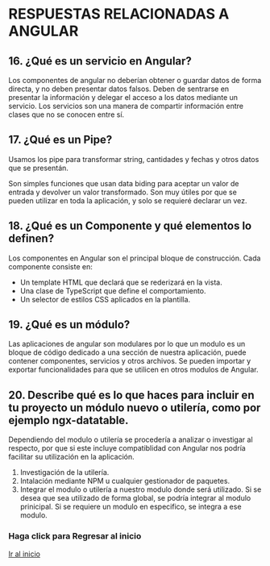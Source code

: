 # RESPUESTAS RELACIONADAS A ANGULAR

## 16.	¿Qué es un servicio en Angular?
Los componentes de angular no deberían obtener o guardar datos de forma directa, y no deben presentar datos falsos. Deben de sentrarse en presentar la información y delegar el acceso a los datos mediante un servicio.
Los servicios son una manera de compartir información entre clases que no se conocen entre sí.

## 17.	¿Qué es un Pipe?
Usamos los pipe para transformar string, cantidades y fechas y otros datos que se presentán.

Son simples funciones que usan data biding para aceptar un valor de entrada y devolver un valor transformado. Son muy útiles por que se pueden utilizar en toda la aplicación, y solo se requieré declarar un vez.

## 18.	¿Qué es un Componente y qué elementos lo definen?

Los componentes en Angular son el principal bloque de construcción. Cada componente consiste en:

- Un template HTML que declará que se rederizará en la vista.
- Una clase de TypeScript que define el comportamiento.
- Un selector de estilos CSS aplicados en la plantilla.

## 19.	¿Qué es un módulo?
Las aplicaciones de angular son modulares por lo que un modulo es un bloque de código dedicado a una sección de nuestra aplicación, puede contener componentes, servicios y otros archivos. Se pueden importar y exportar funcionalidades para que se utilicen en otros modulos de Angular.

## 20.	Describe qué es lo que haces para incluir en tu proyecto un módulo nuevo o utilería, como por ejemplo ngx-datatable.

Dependiendo del modulo o utilería se procedería a analizar o investigar al respecto, por que si este incluye compatiblidad con Angular nos podría facilitar su utilización en la aplicación.

1. Investigación de la utilería.
2. Intalación mediante NPM u cualquier gestionador de paquetes.
3. Integrar el modulo o utilería a nuestro modulo donde será utilizado. Si se desea que sea utilizado de forma global, se podría integrar al modulo prinicipal. Si se requiere un modulo en especifico, se integra a ese modulo.

### Haga click para Regresar al inicio
[Ir al inicio](../README.md)